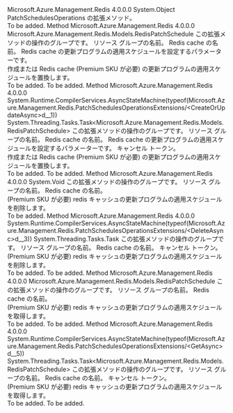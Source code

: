 <Type Name="PatchSchedulesOperationsExtensions" FullName="Microsoft.Azure.Management.Redis.PatchSchedulesOperationsExtensions">
  <TypeSignature Language="C#" Value="public static class PatchSchedulesOperationsExtensions" />
  <TypeSignature Language="ILAsm" Value=".class public auto ansi abstract sealed beforefieldinit PatchSchedulesOperationsExtensions extends System.Object" />
  <TypeSignature Language="DocId" Value="T:Microsoft.Azure.Management.Redis.PatchSchedulesOperationsExtensions" />
  <TypeSignature Language="VB.NET" Value="Public Module PatchSchedulesOperationsExtensions" />
  <TypeSignature Language="F#" Value="type PatchSchedulesOperationsExtensions = class" />
  <AssemblyInfo>
    <AssemblyName>Microsoft.Azure.Management.Redis</AssemblyName>
    <AssemblyVersion>4.0.0.0</AssemblyVersion>
  </AssemblyInfo>
  <Base>
    <BaseTypeName>System.Object</BaseTypeName>
  </Base>
  <Interfaces />
  <Docs>
    <summary>
            PatchSchedulesOperations の拡張メソッド。
            </summary>
    <remarks>To be added.</remarks>
  </Docs>
  <Members>
    <Member MemberName="CreateOrUpdate">
      <MemberSignature Language="C#" Value="public static Microsoft.Azure.Management.Redis.Models.RedisPatchSchedule CreateOrUpdate (this Microsoft.Azure.Management.Redis.IPatchSchedulesOperations operations, string resourceGroupName, string name, Microsoft.Azure.Management.Redis.Models.RedisPatchSchedule parameters);" />
      <MemberSignature Language="ILAsm" Value=".method public static hidebysig class Microsoft.Azure.Management.Redis.Models.RedisPatchSchedule CreateOrUpdate(class Microsoft.Azure.Management.Redis.IPatchSchedulesOperations operations, string resourceGroupName, string name, class Microsoft.Azure.Management.Redis.Models.RedisPatchSchedule parameters) cil managed" />
      <MemberSignature Language="DocId" Value="M:Microsoft.Azure.Management.Redis.PatchSchedulesOperationsExtensions.CreateOrUpdate(Microsoft.Azure.Management.Redis.IPatchSchedulesOperations,System.String,System.String,Microsoft.Azure.Management.Redis.Models.RedisPatchSchedule)" />
      <MemberSignature Language="VB.NET" Value="&lt;Extension()&gt;&#xA;Public Function CreateOrUpdate (operations As IPatchSchedulesOperations, resourceGroupName As String, name As String, parameters As RedisPatchSchedule) As RedisPatchSchedule" />
      <MemberSignature Language="F#" Value="static member CreateOrUpdate : Microsoft.Azure.Management.Redis.IPatchSchedulesOperations * string * string * Microsoft.Azure.Management.Redis.Models.RedisPatchSchedule -&gt; Microsoft.Azure.Management.Redis.Models.RedisPatchSchedule" Usage="Microsoft.Azure.Management.Redis.PatchSchedulesOperationsExtensions.CreateOrUpdate (operations, resourceGroupName, name, parameters)" />
      <MemberType>Method</MemberType>
      <AssemblyInfo>
        <AssemblyName>Microsoft.Azure.Management.Redis</AssemblyName>
        <AssemblyVersion>4.0.0.0</AssemblyVersion>
      </AssemblyInfo>
      <ReturnValue>
        <ReturnType>Microsoft.Azure.Management.Redis.Models.RedisPatchSchedule</ReturnType>
      </ReturnValue>
      <Parameters>
        <Parameter Name="operations" Type="Microsoft.Azure.Management.Redis.IPatchSchedulesOperations" RefType="this" />
        <Parameter Name="resourceGroupName" Type="System.String" />
        <Parameter Name="name" Type="System.String" />
        <Parameter Name="parameters" Type="Microsoft.Azure.Management.Redis.Models.RedisPatchSchedule" />
      </Parameters>
      <Docs>
        <param name="operations">
            この拡張メソッドの操作のグループです。
            </param>
        <param name="resourceGroupName">
            リソース グループの名前。
            </param>
        <param name="name">
            Redis cache の名前。
            </param>
        <param name="parameters">
            Redis cache の更新プログラムの適用スケジュールを設定するパラメーターです。
            </param>
        <summary>
            作成または Redis cache (Premium SKU が必要) の更新プログラムの適用スケジュールを置換します。
            </summary>
        <returns>To be added.</returns>
        <remarks>To be added.</remarks>
      </Docs>
    </Member>
    <Member MemberName="CreateOrUpdateAsync">
      <MemberSignature Language="C#" Value="public static System.Threading.Tasks.Task&lt;Microsoft.Azure.Management.Redis.Models.RedisPatchSchedule&gt; CreateOrUpdateAsync (this Microsoft.Azure.Management.Redis.IPatchSchedulesOperations operations, string resourceGroupName, string name, Microsoft.Azure.Management.Redis.Models.RedisPatchSchedule parameters, System.Threading.CancellationToken cancellationToken = null);" />
      <MemberSignature Language="ILAsm" Value=".method public static hidebysig class System.Threading.Tasks.Task`1&lt;class Microsoft.Azure.Management.Redis.Models.RedisPatchSchedule&gt; CreateOrUpdateAsync(class Microsoft.Azure.Management.Redis.IPatchSchedulesOperations operations, string resourceGroupName, string name, class Microsoft.Azure.Management.Redis.Models.RedisPatchSchedule parameters, valuetype System.Threading.CancellationToken cancellationToken) cil managed" />
      <MemberSignature Language="DocId" Value="M:Microsoft.Azure.Management.Redis.PatchSchedulesOperationsExtensions.CreateOrUpdateAsync(Microsoft.Azure.Management.Redis.IPatchSchedulesOperations,System.String,System.String,Microsoft.Azure.Management.Redis.Models.RedisPatchSchedule,System.Threading.CancellationToken)" />
      <MemberSignature Language="F#" Value="static member CreateOrUpdateAsync : Microsoft.Azure.Management.Redis.IPatchSchedulesOperations * string * string * Microsoft.Azure.Management.Redis.Models.RedisPatchSchedule * System.Threading.CancellationToken -&gt; System.Threading.Tasks.Task&lt;Microsoft.Azure.Management.Redis.Models.RedisPatchSchedule&gt;" Usage="Microsoft.Azure.Management.Redis.PatchSchedulesOperationsExtensions.CreateOrUpdateAsync (operations, resourceGroupName, name, parameters, cancellationToken)" />
      <MemberType>Method</MemberType>
      <AssemblyInfo>
        <AssemblyName>Microsoft.Azure.Management.Redis</AssemblyName>
        <AssemblyVersion>4.0.0.0</AssemblyVersion>
      </AssemblyInfo>
      <Attributes>
        <Attribute>
          <AttributeName>System.Runtime.CompilerServices.AsyncStateMachine(typeof(Microsoft.Azure.Management.Redis.PatchSchedulesOperationsExtensions/&lt;CreateOrUpdateAsync&gt;d__1))</AttributeName>
        </Attribute>
      </Attributes>
      <ReturnValue>
        <ReturnType>System.Threading.Tasks.Task&lt;Microsoft.Azure.Management.Redis.Models.RedisPatchSchedule&gt;</ReturnType>
      </ReturnValue>
      <Parameters>
        <Parameter Name="operations" Type="Microsoft.Azure.Management.Redis.IPatchSchedulesOperations" RefType="this" />
        <Parameter Name="resourceGroupName" Type="System.String" />
        <Parameter Name="name" Type="System.String" />
        <Parameter Name="parameters" Type="Microsoft.Azure.Management.Redis.Models.RedisPatchSchedule" />
        <Parameter Name="cancellationToken" Type="System.Threading.CancellationToken" />
      </Parameters>
      <Docs>
        <param name="operations">
            この拡張メソッドの操作のグループです。
            </param>
        <param name="resourceGroupName">
            リソース グループの名前。
            </param>
        <param name="name">
            Redis cache の名前。
            </param>
        <param name="parameters">
            Redis cache の更新プログラムの適用スケジュールを設定するパラメーターです。
            </param>
        <param name="cancellationToken">
            キャンセル トークン。
            </param>
        <summary>
            作成または Redis cache (Premium SKU が必要) の更新プログラムの適用スケジュールを置換します。
            </summary>
        <returns>To be added.</returns>
        <remarks>To be added.</remarks>
      </Docs>
    </Member>
    <Member MemberName="Delete">
      <MemberSignature Language="C#" Value="public static void Delete (this Microsoft.Azure.Management.Redis.IPatchSchedulesOperations operations, string resourceGroupName, string name);" />
      <MemberSignature Language="ILAsm" Value=".method public static hidebysig void Delete(class Microsoft.Azure.Management.Redis.IPatchSchedulesOperations operations, string resourceGroupName, string name) cil managed" />
      <MemberSignature Language="DocId" Value="M:Microsoft.Azure.Management.Redis.PatchSchedulesOperationsExtensions.Delete(Microsoft.Azure.Management.Redis.IPatchSchedulesOperations,System.String,System.String)" />
      <MemberSignature Language="VB.NET" Value="&lt;Extension()&gt;&#xA;Public Sub Delete (operations As IPatchSchedulesOperations, resourceGroupName As String, name As String)" />
      <MemberSignature Language="F#" Value="static member Delete : Microsoft.Azure.Management.Redis.IPatchSchedulesOperations * string * string -&gt; unit" Usage="Microsoft.Azure.Management.Redis.PatchSchedulesOperationsExtensions.Delete (operations, resourceGroupName, name)" />
      <MemberType>Method</MemberType>
      <AssemblyInfo>
        <AssemblyName>Microsoft.Azure.Management.Redis</AssemblyName>
        <AssemblyVersion>4.0.0.0</AssemblyVersion>
      </AssemblyInfo>
      <ReturnValue>
        <ReturnType>System.Void</ReturnType>
      </ReturnValue>
      <Parameters>
        <Parameter Name="operations" Type="Microsoft.Azure.Management.Redis.IPatchSchedulesOperations" RefType="this" />
        <Parameter Name="resourceGroupName" Type="System.String" />
        <Parameter Name="name" Type="System.String" />
      </Parameters>
      <Docs>
        <param name="operations">
            この拡張メソッドの操作のグループです。
            </param>
        <param name="resourceGroupName">
            リソース グループの名前。
            </param>
        <param name="name">
            Redis cache の名前。
            </param>
        <summary>
            (Premium SKU が必要) redis キャッシュの更新プログラムの適用スケジュールを削除します。
            </summary>
        <remarks>To be added.</remarks>
      </Docs>
    </Member>
    <Member MemberName="DeleteAsync">
      <MemberSignature Language="C#" Value="public static System.Threading.Tasks.Task DeleteAsync (this Microsoft.Azure.Management.Redis.IPatchSchedulesOperations operations, string resourceGroupName, string name, System.Threading.CancellationToken cancellationToken = null);" />
      <MemberSignature Language="ILAsm" Value=".method public static hidebysig class System.Threading.Tasks.Task DeleteAsync(class Microsoft.Azure.Management.Redis.IPatchSchedulesOperations operations, string resourceGroupName, string name, valuetype System.Threading.CancellationToken cancellationToken) cil managed" />
      <MemberSignature Language="DocId" Value="M:Microsoft.Azure.Management.Redis.PatchSchedulesOperationsExtensions.DeleteAsync(Microsoft.Azure.Management.Redis.IPatchSchedulesOperations,System.String,System.String,System.Threading.CancellationToken)" />
      <MemberSignature Language="F#" Value="static member DeleteAsync : Microsoft.Azure.Management.Redis.IPatchSchedulesOperations * string * string * System.Threading.CancellationToken -&gt; System.Threading.Tasks.Task" Usage="Microsoft.Azure.Management.Redis.PatchSchedulesOperationsExtensions.DeleteAsync (operations, resourceGroupName, name, cancellationToken)" />
      <MemberType>Method</MemberType>
      <AssemblyInfo>
        <AssemblyName>Microsoft.Azure.Management.Redis</AssemblyName>
        <AssemblyVersion>4.0.0.0</AssemblyVersion>
      </AssemblyInfo>
      <Attributes>
        <Attribute>
          <AttributeName>System.Runtime.CompilerServices.AsyncStateMachine(typeof(Microsoft.Azure.Management.Redis.PatchSchedulesOperationsExtensions/&lt;DeleteAsync&gt;d__3))</AttributeName>
        </Attribute>
      </Attributes>
      <ReturnValue>
        <ReturnType>System.Threading.Tasks.Task</ReturnType>
      </ReturnValue>
      <Parameters>
        <Parameter Name="operations" Type="Microsoft.Azure.Management.Redis.IPatchSchedulesOperations" RefType="this" />
        <Parameter Name="resourceGroupName" Type="System.String" />
        <Parameter Name="name" Type="System.String" />
        <Parameter Name="cancellationToken" Type="System.Threading.CancellationToken" />
      </Parameters>
      <Docs>
        <param name="operations">
            この拡張メソッドの操作のグループです。
            </param>
        <param name="resourceGroupName">
            リソース グループの名前。
            </param>
        <param name="name">
            Redis cache の名前。
            </param>
        <param name="cancellationToken">
            キャンセル トークン。
            </param>
        <summary>
            (Premium SKU が必要) redis キャッシュの更新プログラムの適用スケジュールを削除します。
            </summary>
        <returns>To be added.</returns>
        <remarks>To be added.</remarks>
      </Docs>
    </Member>
    <Member MemberName="Get">
      <MemberSignature Language="C#" Value="public static Microsoft.Azure.Management.Redis.Models.RedisPatchSchedule Get (this Microsoft.Azure.Management.Redis.IPatchSchedulesOperations operations, string resourceGroupName, string name);" />
      <MemberSignature Language="ILAsm" Value=".method public static hidebysig class Microsoft.Azure.Management.Redis.Models.RedisPatchSchedule Get(class Microsoft.Azure.Management.Redis.IPatchSchedulesOperations operations, string resourceGroupName, string name) cil managed" />
      <MemberSignature Language="DocId" Value="M:Microsoft.Azure.Management.Redis.PatchSchedulesOperationsExtensions.Get(Microsoft.Azure.Management.Redis.IPatchSchedulesOperations,System.String,System.String)" />
      <MemberSignature Language="VB.NET" Value="&lt;Extension()&gt;&#xA;Public Function Get (operations As IPatchSchedulesOperations, resourceGroupName As String, name As String) As RedisPatchSchedule" />
      <MemberSignature Language="F#" Value="static member Get : Microsoft.Azure.Management.Redis.IPatchSchedulesOperations * string * string -&gt; Microsoft.Azure.Management.Redis.Models.RedisPatchSchedule" Usage="Microsoft.Azure.Management.Redis.PatchSchedulesOperationsExtensions.Get (operations, resourceGroupName, name)" />
      <MemberType>Method</MemberType>
      <AssemblyInfo>
        <AssemblyName>Microsoft.Azure.Management.Redis</AssemblyName>
        <AssemblyVersion>4.0.0.0</AssemblyVersion>
      </AssemblyInfo>
      <ReturnValue>
        <ReturnType>Microsoft.Azure.Management.Redis.Models.RedisPatchSchedule</ReturnType>
      </ReturnValue>
      <Parameters>
        <Parameter Name="operations" Type="Microsoft.Azure.Management.Redis.IPatchSchedulesOperations" RefType="this" />
        <Parameter Name="resourceGroupName" Type="System.String" />
        <Parameter Name="name" Type="System.String" />
      </Parameters>
      <Docs>
        <param name="operations">
            この拡張メソッドの操作のグループです。
            </param>
        <param name="resourceGroupName">
            リソース グループの名前。
            </param>
        <param name="name">
            Redis cache の名前。
            </param>
        <summary>
            (Premium SKU が必要) redis キャッシュの更新プログラムの適用スケジュールを取得します。
            </summary>
        <returns>To be added.</returns>
        <remarks>To be added.</remarks>
      </Docs>
    </Member>
    <Member MemberName="GetAsync">
      <MemberSignature Language="C#" Value="public static System.Threading.Tasks.Task&lt;Microsoft.Azure.Management.Redis.Models.RedisPatchSchedule&gt; GetAsync (this Microsoft.Azure.Management.Redis.IPatchSchedulesOperations operations, string resourceGroupName, string name, System.Threading.CancellationToken cancellationToken = null);" />
      <MemberSignature Language="ILAsm" Value=".method public static hidebysig class System.Threading.Tasks.Task`1&lt;class Microsoft.Azure.Management.Redis.Models.RedisPatchSchedule&gt; GetAsync(class Microsoft.Azure.Management.Redis.IPatchSchedulesOperations operations, string resourceGroupName, string name, valuetype System.Threading.CancellationToken cancellationToken) cil managed" />
      <MemberSignature Language="DocId" Value="M:Microsoft.Azure.Management.Redis.PatchSchedulesOperationsExtensions.GetAsync(Microsoft.Azure.Management.Redis.IPatchSchedulesOperations,System.String,System.String,System.Threading.CancellationToken)" />
      <MemberSignature Language="F#" Value="static member GetAsync : Microsoft.Azure.Management.Redis.IPatchSchedulesOperations * string * string * System.Threading.CancellationToken -&gt; System.Threading.Tasks.Task&lt;Microsoft.Azure.Management.Redis.Models.RedisPatchSchedule&gt;" Usage="Microsoft.Azure.Management.Redis.PatchSchedulesOperationsExtensions.GetAsync (operations, resourceGroupName, name, cancellationToken)" />
      <MemberType>Method</MemberType>
      <AssemblyInfo>
        <AssemblyName>Microsoft.Azure.Management.Redis</AssemblyName>
        <AssemblyVersion>4.0.0.0</AssemblyVersion>
      </AssemblyInfo>
      <Attributes>
        <Attribute>
          <AttributeName>System.Runtime.CompilerServices.AsyncStateMachine(typeof(Microsoft.Azure.Management.Redis.PatchSchedulesOperationsExtensions/&lt;GetAsync&gt;d__5))</AttributeName>
        </Attribute>
      </Attributes>
      <ReturnValue>
        <ReturnType>System.Threading.Tasks.Task&lt;Microsoft.Azure.Management.Redis.Models.RedisPatchSchedule&gt;</ReturnType>
      </ReturnValue>
      <Parameters>
        <Parameter Name="operations" Type="Microsoft.Azure.Management.Redis.IPatchSchedulesOperations" RefType="this" />
        <Parameter Name="resourceGroupName" Type="System.String" />
        <Parameter Name="name" Type="System.String" />
        <Parameter Name="cancellationToken" Type="System.Threading.CancellationToken" />
      </Parameters>
      <Docs>
        <param name="operations">
            この拡張メソッドの操作のグループです。
            </param>
        <param name="resourceGroupName">
            リソース グループの名前。
            </param>
        <param name="name">
            Redis cache の名前。
            </param>
        <param name="cancellationToken">
            キャンセル トークン。
            </param>
        <summary>
            (Premium SKU が必要) redis キャッシュの更新プログラムの適用スケジュールを取得します。
            </summary>
        <returns>To be added.</returns>
        <remarks>To be added.</remarks>
      </Docs>
    </Member>
  </Members>
</Type>